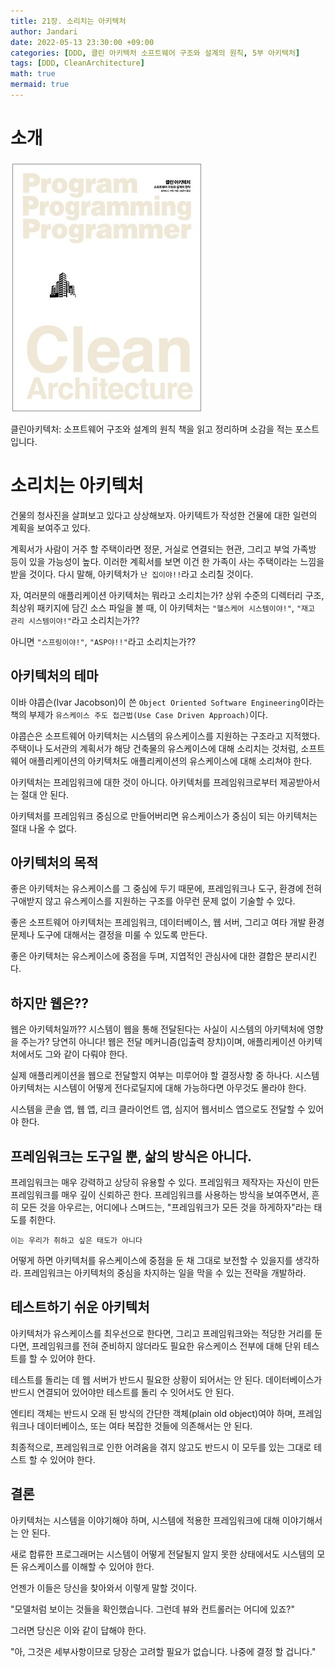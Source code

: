 ```yaml
---
title: 21장. 소리치는 아키텍처
author: Jandari
date: 2022-05-13 23:30:00 +09:00
categories: [DDD, 클린 아키텍처 소프트웨어 구조와 설계의 원칙, 5부 아키텍처]
tags: [DDD, CleanArchitecture]
math: true
mermaid: true
---
```


# 소개

![image](/assets/img/post/2022-05-13-PPPCleanArchitecture_ch21/1.jpg)

클린아키텍처: 소프트웨어 구조와 설계의 원칙 책을 읽고 정리하며 소감을 적는 포스트입니다.

# 소리치는 아키텍처

건물의 청사진을 살펴보고 있다고 상상해보자. 아키텍트가 작성한 건물에 대한 일련의 계획을 보여주고 있다.

계획서가 사람이 거주 할 주택이라면 정문, 거실로 연결되는 현관, 그리고 부엌 가족방 등이 있을 가능성이 높다. 이러한 계획서를 보면 이건 한 가족이 사는 주택이라는 느낌을 받을 것이다. 다시 말해, 아키텍처가 `난 집이야!!`라고 소리칠 것이다.

자, 여러분의 애플리케이션 아키텍처는 뭐라고 소리치는가? 상위 수준의 디렉터리 구조, 최상위 패키지에 담긴 소스 파일을 볼 때, 이 아키텍처는 `"헬스케어 시스템이야!"`, `"재고 관리 시스템이야!"`라고 소리치는가??

아니면 `"스프링이야!"`, `"ASP야!!"`라고 소리치는가??

## 아키텍처의 테마

이바 야콥슨(Ivar Jacobson)이 쓴 `Object Oriented Software Engineering`이라는 책의 부제가 `유스케이스 주도 접근법(Use Case Driven Approach)`이다.

야콥슨은 소프트웨어 아키텍처는 시스템의 유스케이스를 지원하는 구조라고 지적했다. 주택이나 도서관의 계획서가 해당 건축물의 유스케이스에 대해 소리치는 것처럼, 소프트웨어 애플리케이션의 아키텍처도 애플리케이션의 유스케이스에 대해 소리쳐야 한다.

아키텍처는 프레임워크에 대한 것이 아니다. 아키텍처를 프레임워크로부터 제공받아서는 절대 안 된다.

아키텍처를 프레임워크 중심으로 만들어버리면 유스케이스가 중심이 되는 아키텍처는 절대 나올 수 없다.

## 아키텍처의 목적

좋은 아키텍처는 유스케이스를 그 중심에 두기 때문에, 프레임워크나 도구, 환경에 전혀 구애받지 않고 유스케이스를 지원하는 구조를 아무런 문제 없이 기술할 수 있다.

좋은 소프트웨어 아키텍처는 프레임워크, 데이터베이스, 웹 서버, 그리고 여타 개발 환경 문제나 도구에 대해서는 결정을 미룰 수 있도록 만든다.

좋은 아키텍처는 유스케이스에 중점을 두며, 지엽적인 관심사에 대한 결합은 분리시킨다.

## 하지만 웹은??

웹은 아키텍처일까?? 시스템이 웹을 통해 전달된다는 사실이 시스템의 아키텍처에 영향을 주는가? 당연히 아니다! 웹은 전달 메커니즘(입출력 장치)이며, 애플리케이션 아키텍처에서도 그와 같이 다뤄야 한다.

실제 애플리케이션을 웹으로 전달할지 여부는 미루어야 할 결정사항 중 하나다. 시스템 아키텍처는 시스템이 어떻게 전다로딜지에 대해 가능하다면 아무것도 몰라야 한다.

시스템을 콘솔 앱, 웹 앱, 리크 클라이언트 앱, 심지어 웹서비스 앱으로도 전달할 수 있어야 한다.

## 프레임워크는 도구일 뿐, 삶의 방식은 아니다.

프레임워크는 매우 강력하고 상당히 유용할 수 있다. 프레임워크 제작자는 자신이 만든 프레임워크를 매우 깊이 신뢰하곤 한다. 프레임워크를 사용하는 방식을 보여주면서, 흔히 모든 것을 아우르는, 어디에나 스며드는, "프레임워크가 모든 것을 하게하자"라는 태도를 취한다.

`이는 우리가 취하고 싶은 태도가 아니다`

어떻게 하면 아키텍처를 유스케이스에 중점을 둔 채 그대로 보전할 수 있을지를 생각하라. 프레임워크는 아키텍처의 중심을 차지하는 일을 막을 수 있는 전략을 개발하라.

## 테스트하기 쉬운 아키텍처

아키텍처가 유스케이스를 최우선으로 한다면, 그리고 프레임워크와는 적당한 거리를 둔다면, 프레임워크를 전혀 준비하지 않더라도 필요한 유스케이스 전부에 대해 단위 테스트를 할 수 있어야 한다.

테스트를 돌리는 데 웹 서버가 반드시 필요한 상황이 되어서는 안 된다. 데이터베이스가 반드시 연결되어 있어야만 테스트를 돌리 수 잇어서도 안 된다.

엔티티 객체는 반드시 오래 된 방식의 간단한 객체(plain old object)여야 하며, 프레임워크나 데이터베이스, 또는 여타 복잡한 것들에 의존해서는 안 된다.

최종적으로, 프레임워크로 인한 어려움을 겪지 않고도 반드시 이 모두를 있는 그대로 테스트 할 수 있어야 한다.

## 결론

아키텍처는 시스템을 이야기해야 하며, 시스템에 적용한 프레임워크에 대해 이야기해서는 안 된다.

새로 합류한 프로그래머는 시스템이 어떻게 전달될지 알지 못한 상태에서도 시스템의 모든 유스케이스를 이해할 수 있어야 한다.

언젠가 이들은 당신을 찾아와서 이렇게 말할 것이다.

"모델처럼 보이는 것들을 확인했습니다. 그런데 뷰와 컨트롤러는 어디에 있죠?"

그러면 당신은 이와 같이 답해야 한다.

"아, 그것은 세부사항이므로 당장슨 고려할 필요가 없습니다. 나중에 결정 할 겁니다."
